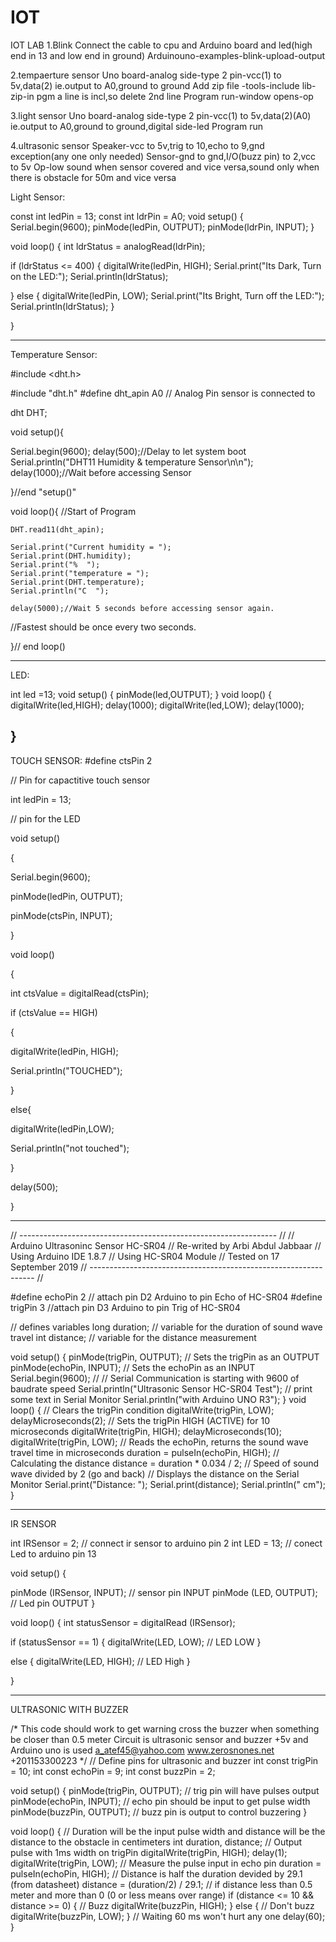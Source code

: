 # IOT

IOT LAB
1.Blink
Connect the cable to cpu and Arduino board and led(high end in 13 and low end in ground)
Arduinouno-examples-blink-upload-output

2.tempaerture sensor
Uno board-analog side-type 2 pin-vcc(1) to 5v,data(2) ie.output to A0,ground to ground
Add zip file -tools-include lib-zip-in pgm a line is incl,so delete 2nd line
Program run-window opens-op

3.light sensor
Uno board-analog side-type 2 pin-vcc(1) to 5v,data(2)(A0) ie.output to A0,ground to ground,digital side-led
Program run

4.ultrasonic sensor
Speaker-vcc to 5v,trig to 10,echo to 9,gnd exception(any one only needed)
Sensor-gnd to gnd,I/O(buzz pin) to 2,vcc to 5v
Op-low sound when sensor covered and vice versa,sound only when there is obstacle for 50m and vice versa

Light Sensor:

const int ledPin = 13;
const int ldrPin = A0;
void setup() {
  Serial.begin(9600);
  pinMode(ledPin, OUTPUT);
  pinMode(ldrPin, INPUT);
}

void loop() {
  int ldrStatus = analogRead(ldrPin);

  if (ldrStatus <= 400)
  {
    digitalWrite(ledPin, HIGH);
    Serial.print("Its Dark, Turn on the LED:");
    Serial.println(ldrStatus);

  }
  else
  {
    digitalWrite(ledPin, LOW);
    Serial.print("Its Bright, Turn off the LED:");
    Serial.println(ldrStatus);
  }

}

----------------------------------------------------------------------------------------------------------

Temperature Sensor:

#include <dht.h>


#include "dht.h"
#define dht_apin A0 // Analog Pin sensor is connected to
 
dht DHT;
 
void setup(){
 
  Serial.begin(9600);
  delay(500);//Delay to let system boot
  Serial.println("DHT11 Humidity & temperature Sensor\n\n");
  delay(1000);//Wait before accessing Sensor
 
}//end "setup()"
 
void loop(){
  //Start of Program
 
    DHT.read11(dht_apin);
   
    Serial.print("Current humidity = ");
    Serial.print(DHT.humidity);
    Serial.print("%  ");
    Serial.print("temperature = ");
    Serial.print(DHT.temperature);
    Serial.println("C  ");
   
    delay(5000);//Wait 5 seconds before accessing sensor again.
 
  //Fastest should be once every two seconds.
 
}// end loop()

----------------------------------------------------------------------------------------------------------

LED:

int led =13;
void setup() {
pinMode(led,OUTPUT);
}
void loop() {
  digitalWrite(led,HIGH);
  delay(1000);
  digitalWrite(led,LOW);
  delay(1000);

}
------------------------------------------------------

TOUCH SENSOR:
#define ctsPin 2

// Pin for capactitive touch sensor

int ledPin = 13;

// pin for the LED

void setup()

{

Serial.begin(9600);

pinMode(ledPin, OUTPUT);

pinMode(ctsPin, INPUT);

}

void loop()

{

int ctsValue = digitalRead(ctsPin);

if (ctsValue == HIGH)

{

digitalWrite(ledPin, HIGH);

Serial.println("TOUCHED");

}

else{

digitalWrite(ledPin,LOW);

Serial.println("not touched");

}

delay(500);

}

------------------------------------------------------


// ---------------------------------------------------------------- //
// Arduino Ultrasoninc Sensor HC-SR04
// Re-writed by Arbi Abdul Jabbaar
// Using Arduino IDE 1.8.7
// Using HC-SR04 Module
// Tested on 17 September 2019
// ---------------------------------------------------------------- //

#define echoPin 2 // attach pin D2 Arduino to pin Echo of HC-SR04
#define trigPin 3 //attach pin D3 Arduino to pin Trig of HC-SR04

// defines variables
long duration; // variable for the duration of sound wave travel
int distance; // variable for the distance measurement

void setup() {
  pinMode(trigPin, OUTPUT); // Sets the trigPin as an OUTPUT
  pinMode(echoPin, INPUT); // Sets the echoPin as an INPUT
  Serial.begin(9600); // // Serial Communication is starting with 9600 of baudrate speed
  Serial.println("Ultrasonic Sensor HC-SR04 Test"); // print some text in Serial Monitor
  Serial.println("with Arduino UNO R3");
}
void loop() {
  // Clears the trigPin condition
  digitalWrite(trigPin, LOW);
  delayMicroseconds(2);
  // Sets the trigPin HIGH (ACTIVE) for 10 microseconds
  digitalWrite(trigPin, HIGH);
  delayMicroseconds(10);
  digitalWrite(trigPin, LOW);
  // Reads the echoPin, returns the sound wave travel time in microseconds
  duration = pulseIn(echoPin, HIGH);
  // Calculating the distance
  distance = duration * 0.034 / 2; // Speed of sound wave divided by 2 (go and back)
  // Displays the distance on the Serial Monitor
  Serial.print("Distance: ");
  Serial.print(distance);
  Serial.println(" cm");
}


------------------------------------------------------

IR SENSOR

int IRSensor = 2; // connect ir sensor to arduino pin 2
int LED = 13; // conect Led to arduino pin 13



void setup()
{



  pinMode (IRSensor, INPUT); // sensor pin INPUT
  pinMode (LED, OUTPUT); // Led pin OUTPUT
}

void loop()
{
  int statusSensor = digitalRead (IRSensor);
 
  if (statusSensor == 1)
  {
    digitalWrite(LED, LOW); // LED LOW
  }
 
  else
  {
    digitalWrite(LED, HIGH); // LED High
  }
 
}


---------------------------------------------------
ULTRASONIC WITH BUZZER

/*
  This code should work to get warning cross the buzzer when something be closer than 0.5 meter
  Circuit is ultrasonic sensor and buzzer +5v and Arduino uno is used
  a_atef45@yahoo.com
  www.zerosnones.net
  +201153300223
*/
// Define pins for ultrasonic and buzzer
int const trigPin = 10;
int const echoPin = 9;
int const buzzPin = 2;

void setup()
{
  pinMode(trigPin, OUTPUT); // trig pin will have pulses output
  pinMode(echoPin, INPUT); // echo pin should be input to get pulse width
  pinMode(buzzPin, OUTPUT); // buzz pin is output to control buzzering
}

void loop()
{
  // Duration will be the input pulse width and distance will be the distance to the obstacle in centimeters
  int duration, distance;
  // Output pulse with 1ms width on trigPin
  digitalWrite(trigPin, HIGH);
  delay(1);
  digitalWrite(trigPin, LOW);
  // Measure the pulse input in echo pin
  duration = pulseIn(echoPin, HIGH);
  // Distance is half the duration devided by 29.1 (from datasheet)
  distance = (duration/2) / 29.1;
  // if distance less than 0.5 meter and more than 0 (0 or less means over range)
    if (distance <= 10 && distance >= 0) {
      // Buzz
      digitalWrite(buzzPin, HIGH);
    } else {
      // Don't buzz
      digitalWrite(buzzPin, LOW);
    }
    // Waiting 60 ms won't hurt any one
    delay(60);
}

